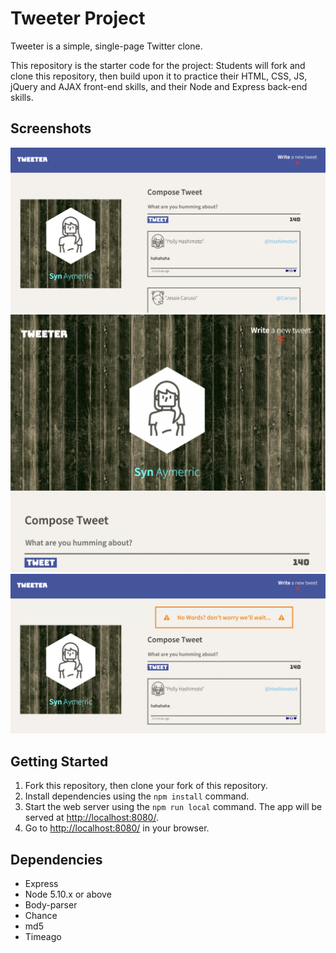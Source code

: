 # Tweeter Project

Tweeter is a simple, single-page Twitter clone.

This repository is the starter code for the project: Students will fork and clone this repository, then build upon it to practice their HTML, CSS, JS, jQuery and AJAX front-end skills, and their Node and Express back-end skills.

## Screenshots

!["Screeshot of the desktop view of my tweeter"](https://github.com/Overseer009/tweeter/blob/master/DOCS/Desktop.png)
!["Screeshot of the mobile view of my tweeter"](https://github.com/Overseer009/tweeter/blob/master/DOCS/Device.png)
!["Screeshot of the error message"](https://github.com/Overseer009/tweeter/blob/master/DOCS/Error.png)

## Getting Started

1. Fork this repository, then clone your fork of this repository.
2. Install dependencies using the `npm install` command.
3. Start the web server using the `npm run local` command. The app will be served at <http://localhost:8080/>.
4. Go to <http://localhost:8080/> in your browser.

## Dependencies

- Express
- Node 5.10.x or above
- Body-parser
- Chance
- md5
- Timeago
